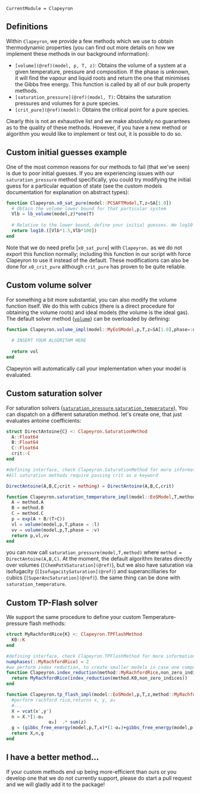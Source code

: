 ```@meta
CurrentModule = Clapeyron
```
## Definitions

Within `Clapeyron`, we provide a few methods which we use to obtain thermodynamic properties (you can find out more details on how we implement these methods in our background information):

- `[volume](@ref)(model, p, T, z)`: Obtains the volume of a system at a given temperature, pressure and composition. If the phase is unknown, it will find the vapour and liquid roots and return the one that minimises the Gibbs free energy. This function is called by all of our bulk property methods.
- `[saturation_pressure](@ref)(model, T)`: Obtains the saturation pressures and volumes for a pure species.
- `[crit_pure](@ref)(model)`: Obtains the critical point for a pure species.

Clearly this is not an exhaustive list and we make absolutely no guarantees as to the quality of these methods. However, if you have a new method or algorithm you would like to implement or test out, it is possible to do so.

## Custom initial guesses example

One of the most common reasons for our methods to fail (that we've seen) is due to poor initial guesses. If you are experiencing issues with our `saturation_pressure` method specifically, you could try modifying the initial guess for a particular equation of state (see the custom models documentation for explanation on abstract types):

```julia
function Clapeyron.x0_sat_pure(model::PCSAFTModel,T,z=SA[1.0])
  # Obtain the volume lower bound for that particular system
  Vlb = lb_volume(model,z)*one(T)
  
  # Relative to the lower bound, define your initial guesses. We log10 the results as our solvers solve for the log10 of the volume.
  return log10.([Vlb*1.5,Vlb*100])
end
```

Note that we do need prefix [`x0_sat_pure`] with `Clapeyron.` as we do not export this function normally; including this function in our script with force Clapeyron to use it instead of the default. These modifications can also be done for `x0_crit_pure` although `crit_pure` has proven to be quite reliable.

## Custom volume solver

For something a bit more substantial, you can also modify the volume function itself. We do this with cubics (there is a direct procedure for obtaining the volume roots) and ideal models (the volume is the ideal gas). The default solver method ([`volume`](@ref)) can be overloaded by defining:

```julia
function Clapeyron.volume_impl(model::MyEoSModel,p,T,z=SA[1.0],phase=:unknown,threaded=false,vol0=nothing)
  
  # INSERT YOUR ALGORITHM HERE
  
  return vol
end
```

Clapeyron will automatically call your implementation when your model is evaluated. 

## Custom saturation solver

For saturation solvers ([`saturation_pressure`](@ref),[`saturation_temperature`](@ref)), You can dispatch on a different saturation method. let's create one, that just evaluates antoine coefficients:

```julia
struct DirectAntoine{C} <: Clapeyron.SaturationMethod
  A::Float64
  B::Float64
  C::Float64
  crit::C
end

#defining interface, check Clapeyron.SaturationMethod for more information
#All saturation methods require passing crit as a keyword

DirectAntoine(A,B,C;crit = nothing) = DirectAntoine(A,B,C,crit)

function Clapeyron.saturation_temperature_impl(model::EoSModel,T,method::DirectAntoine)
  A = method.A
  B = method.B
  C = method.C
  p = exp(A + B/(T+C))
  vl = volume(model,p,T,phase = :l)
  vv = volume(model,p,T,phase = :v)
  return p,vl,vv
end
```

you can now call `saturation_pressure(model,T,method)` where `method = DirectAntoine(A,B,C)`. At the moment, the default algorithm iterates directly over volumes (`[ChemPotVSaturation](@ref)`), but we also have saturation via isofugacity (`[IsofugacitySaturation](@ref)`) and superancilliaries for cubics (`[SuperAncSaturation](@ref)`). the same thing can be done with `saturation_temperature`.

## Custom TP-Flash solver

We support the same procedure to define your custom Temperature-pressure flash methods:

```julia
struct MyRachfordRice{K} <: Clapeyron.TPFlashMethod
  K0::K
end

#defining interface, check Clapeyron.TPFlashMethod for more information
numphases(::MyRachfordRice) = 2
#we perform index reduction, to create smaller models in case one component has zero composition.
function Clapeyron.index_reduction(method::MyRachfordRice,non_zero_indices) 
  return MyRachfordRice(index_reduction(method.K0,non_zero_indices))
end

function Clapeyron.tp_flash_impl(model::EoSModel,p,T,z,method::MyRachfordRice)
  #perform rachford rice,returns x, y, α₀
  #...
  X = vcat(x',y')
  n = X.*[1-α₀
                α₀]  .* sum(z)
  g = (gibbs_free_energy(model,p,T,x)*(1-α₀)+gibbs_free_energy(model,p,T,y)*α₀)/R̄/T
  return X,n,g
end

```
## I have a better method...

If your custom methods end up being more-efficient than ours or you develop one that we do not currently support, please do start a pull request and we will gladly add it to the package!
